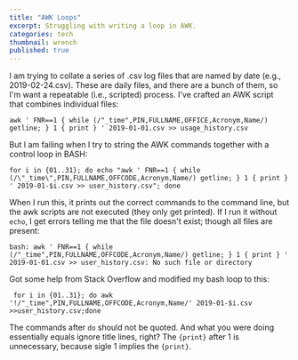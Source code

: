 ```yaml
---
title: "AWK Loops"
excerpt: Struggling with writing a loop in AWK. 
categories: tech
thumbnail: wrench
published: true
---
```



I am trying to collate a series of .csv log files that are named by date (e.g., 2019-02-24.csv). These are daily files, and there are a bunch of them, so I'm want a repeatable (i.e., scripted) process. I've crafted an AWK script that combines individual files: 

```
awk ' FNR==1 { while (/"_time",PIN,FULLNAME,OFFICE,Acronym,Name/) getline; } 1 { print } ' 2019-01-01.csv >> usage_history.csv
```

But I am failing when I try to string the AWK commands together with a control loop in BASH:

```
for i in {01..31}; do echo "awk ' FNR==1 { while (/\"_time\",PIN,FULLNAME,OFFCODE,Acronym,Name/) getline; } 1 { print } ' 2019-01-$i.csv >> user_history.csv"; done
```

When I run this, it prints out the correct commands to the command line, but the awk scripts are not executed (they only get printed). If I run it without `echo`, I get errors telling me that the file doesn't exist; though all files are present: 

```
bash: awk ' FNR==1 { while (/"_time",PIN,FULLNAME,OFFCODE,Acronym,Name/) getline; } 1 { print } ' 2019-01-01.csv >> user_history.csv: No such file or directory
```

Got some help from Stack Overflow and modified my bash loop to this: 

```
 for i in {01..31}; do awk '!/"_time",PIN,FULLNAME,OFFCODE,Acronym,Name/' 2019-01-$i.csv >>user_history.csv;done
```

The commands after ```do``` should not be quoted.
And what you were doing essentially equals ignore title lines, right?
The ```{print}``` after 1 is unnecessary, because sigle 1 implies the ```{print}```.
